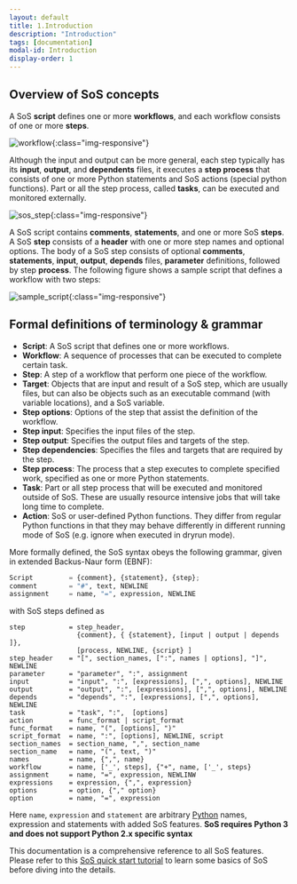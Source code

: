 ```yaml
---
layout: default
title: 1.Introduction
description: "Introduction"
tags: [documentation]
modal-id: Introduction
display-order: 1
---
```



## Overview of SoS concepts

A SoS **script** defines one or more **workflows**, and each workflow consists of one or more **steps**. 

![workflow]({{site.baseurl}}/media/workflow.png){:class="img-responsive"}

Although the input and output can be more general, each step typically has its **input**, **output**, and **dependents** files, it executes a **step process** that consists of one or more Python statements and SoS actions (special python functions). Part or all the step process, called **tasks**, can be executed and monitored externally.

![sos_step]({{site.baseurl}}/media/sos_step.png){:class="img-responsive"}

A SoS script contains **comments**, **statements**, and one or more SoS **steps**. A SoS **step** consists of a **header**
with one or more step names and optional options. The body of a SoS step consists of optional **comments**, 
**statements**, **input**, **output**, **depends** files, **parameter** definitions, followed by step **process**. The following figure 
shows a sample script that defines a workflow with two steps:

![sample_script]({{site.baseurl}}/media/sample_script.jpg){:class="img-responsive"}

## Formal definitions of terminology & grammar

* **Script**: A SoS script that defines one or more workflows.
* **Workflow**: A sequence of processes that can be executed to complete certain task.
* **Step**: A step of a workflow that perform one piece of the workflow.
* **Target**: Objects that are input and result of a SoS step, which are usually files, but can also be objects such as an executable command (with variable locations), and a SoS variable.
* **Step options**: Options of the step that assist the definition of the workflow.
* **Step input**: Specifies the input files of the step.
* **Step output**: Specifies the output files and targets of the step.
* **Step dependencies**: Specifies the files and targets that are required by the step.
* **Step process**: The process that a step executes to complete specified work, specified as one or more Python statements. 
* **Task**: Part or all step process that will be executed and monitored outside of SoS. These are usually resource intensive jobs that will take long time to complete.
* **Action**: SoS or user-defined Python functions. They differ from regular Python functions in that they may behave differently in different running mode of SoS (e.g. ignore when executed in dryrun mode).


More formally defined, the SoS syntax obeys the following grammar, given in extended Backus-Naur form (EBNF):

```python
Script         = {comment}, {statement}, {step};
comment        = "#", text, NEWLINE
assignment     = name, "=", expression, NEWLINE
```

with SoS steps defined as

```
step           = step_header,
                 {comment}, { {statement}, [input | output | depends ]},
                 [process, NEWLINE, {script} ]
step_header    = "[", section_names, [":", names | options], "]", NEWLINE
parameter      = "parameter", ":", assignment
input          = "input", ":", [expressions], [",", options], NEWLINE
output         = "output", ":", [expressions], [",", options], NEWLINE
depends        = "depends", ":", [expressions], [",", options], NEWLINE
task           = "task", ":",  [options]
action         = func_format | script_format
func_format    = name, "(", [options], ")"
script_format  = name, ":", [options], NEWLINE, script 
section_names  = section_name, ",", section_name
section_name   = name, "(", text, ")"
names          = name, {",", name}
workflow       = name, ['_', steps], {"+", name, ['_', steps}
assignment     = name, "=", expression, NEWLINW
expressions    = expression, {",", expression}
options        = option, {"," option}
option         = name, "=", expression
```

Here `name`, `expression` and `statement` are arbitrary [Python](http://www.python.org) names, expression and statements with added SoS features. **SoS requires Python 3 and does not support Python 2.x specific syntax**


This documentation is a comprehensive reference to all SoS features. Please refer to this [SoS quick start tutorial](https://github.com/BoPeng/SOS/wiki/1.-Quick-Start) to learn some basics of SoS before diving into the details.


